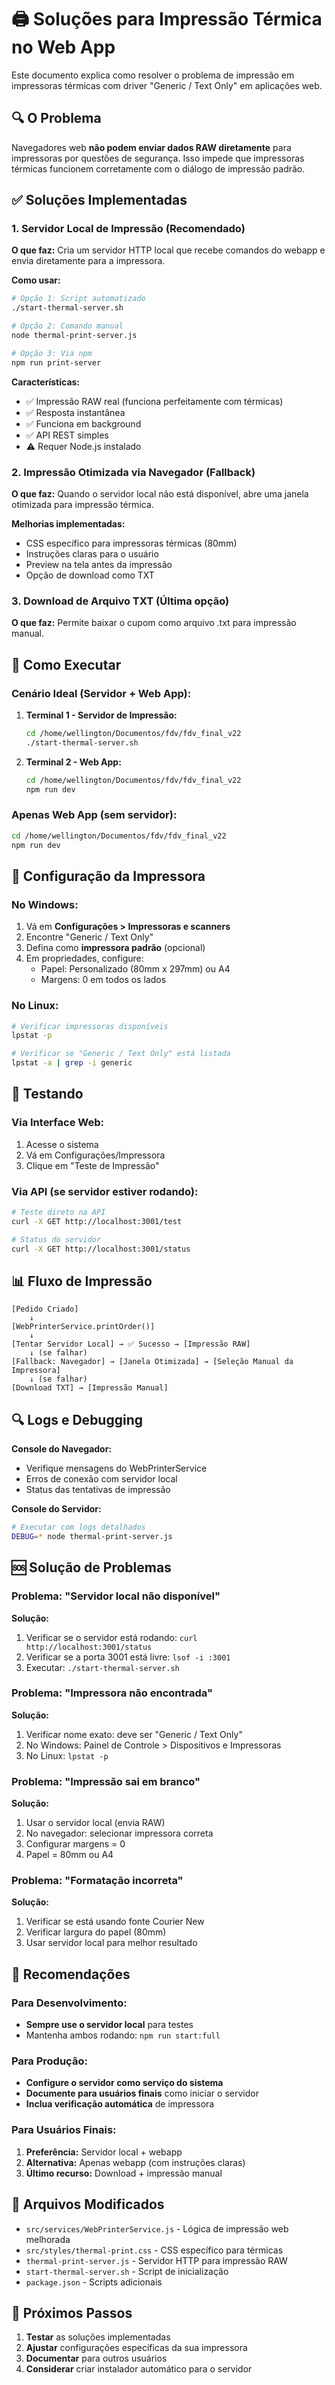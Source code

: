 # 🖨️ Soluções para Impressão Térmica no Web App

Este documento explica como resolver o problema de impressão em impressoras térmicas com driver "Generic / Text Only" em aplicações web.

## 🔍 O Problema

Navegadores web **não podem enviar dados RAW diretamente** para impressoras por questões de segurança. Isso impede que impressoras térmicas funcionem corretamente com o diálogo de impressão padrão.

## ✅ Soluções Implementadas

### 1. **Servidor Local de Impressão (Recomendado)**

**O que faz:** Cria um servidor HTTP local que recebe comandos do webapp e envia diretamente para a impressora.

**Como usar:**

```bash
# Opção 1: Script automatizado
./start-thermal-server.sh

# Opção 2: Comando manual
node thermal-print-server.js

# Opção 3: Via npm
npm run print-server
```

**Características:**

- ✅ Impressão RAW real (funciona perfeitamente com térmicas)
- ✅ Resposta instantânea
- ✅ Funciona em background
- ✅ API REST simples
- ⚠️ Requer Node.js instalado

### 2. **Impressão Otimizada via Navegador (Fallback)**

**O que faz:** Quando o servidor local não está disponível, abre uma janela otimizada para impressão térmica.

**Melhorias implementadas:**

- CSS específico para impressoras térmicas (80mm)
- Instruções claras para o usuário
- Preview na tela antes da impressão
- Opção de download como TXT

### 3. **Download de Arquivo TXT (Última opção)**

**O que faz:** Permite baixar o cupom como arquivo .txt para impressão manual.

## 🚀 Como Executar

### Cenário Ideal (Servidor + Web App):

1. **Terminal 1 - Servidor de Impressão:**

   ```bash
   cd /home/wellington/Documentos/fdv/fdv_final_v22
   ./start-thermal-server.sh
   ```

2. **Terminal 2 - Web App:**
   ```bash
   cd /home/wellington/Documentos/fdv/fdv_final_v22
   npm run dev
   ```

### Apenas Web App (sem servidor):

```bash
cd /home/wellington/Documentos/fdv/fdv_final_v22
npm run dev
```

## 🔧 Configuração da Impressora

### No Windows:

1. Vá em **Configurações > Impressoras e scanners**
2. Encontre "Generic / Text Only"
3. Defina como **impressora padrão** (opcional)
4. Em propriedades, configure:
   - Papel: Personalizado (80mm x 297mm) ou A4
   - Margens: 0 em todos os lados

### No Linux:

```bash
# Verificar impressoras disponíveis
lpstat -p

# Verificar se "Generic / Text Only" está listada
lpstat -a | grep -i generic
```

## 🧪 Testando

### Via Interface Web:

1. Acesse o sistema
2. Vá em Configurações/Impressora
3. Clique em "Teste de Impressão"

### Via API (se servidor estiver rodando):

```bash
# Teste direto na API
curl -X GET http://localhost:3001/test

# Status do servidor
curl -X GET http://localhost:3001/status
```

## 📊 Fluxo de Impressão

```
[Pedido Criado]
    ↓
[WebPrinterService.printOrder()]
    ↓
[Tentar Servidor Local] → ✅ Sucesso → [Impressão RAW]
    ↓ (se falhar)
[Fallback: Navegador] → [Janela Otimizada] → [Seleção Manual da Impressora]
    ↓ (se falhar)
[Download TXT] → [Impressão Manual]
```

## 🔍 Logs e Debugging

**Console do Navegador:**

- Verifique mensagens do WebPrinterService
- Erros de conexão com servidor local
- Status das tentativas de impressão

**Console do Servidor:**

```bash
# Executar com logs detalhados
DEBUG=* node thermal-print-server.js
```

## 🆘 Solução de Problemas

### Problema: "Servidor local não disponível"

**Solução:**

1. Verificar se o servidor está rodando: `curl http://localhost:3001/status`
2. Verificar se a porta 3001 está livre: `lsof -i :3001`
3. Executar: `./start-thermal-server.sh`

### Problema: "Impressora não encontrada"

**Solução:**

1. Verificar nome exato: deve ser "Generic / Text Only"
2. No Windows: Painel de Controle > Dispositivos e Impressoras
3. No Linux: `lpstat -p`

### Problema: "Impressão sai em branco"

**Solução:**

1. Usar o servidor local (envia RAW)
2. No navegador: selecionar impressora correta
3. Configurar margens = 0
4. Papel = 80mm ou A4

### Problema: "Formatação incorreta"

**Solução:**

1. Verificar se está usando fonte Courier New
2. Verificar largura do papel (80mm)
3. Usar servidor local para melhor resultado

## 🎯 Recomendações

### Para Desenvolvimento:

- **Sempre use o servidor local** para testes
- Mantenha ambos rodando: `npm run start:full`

### Para Produção:

- **Configure o servidor como serviço do sistema**
- **Documente para usuários finais** como iniciar o servidor
- **Inclua verificação automática** de impressora

### Para Usuários Finais:

1. **Preferência:** Servidor local + webapp
2. **Alternativa:** Apenas webapp (com instruções claras)
3. **Último recurso:** Download + impressão manual

## 📝 Arquivos Modificados

- `src/services/WebPrinterService.js` - Lógica de impressão web melhorada
- `src/styles/thermal-print.css` - CSS específico para térmicas
- `thermal-print-server.js` - Servidor HTTP para impressão RAW
- `start-thermal-server.sh` - Script de inicialização
- `package.json` - Scripts adicionais

## 🔄 Próximos Passos

1. **Testar** as soluções implementadas
2. **Ajustar** configurações específicas da sua impressora
3. **Documentar** para outros usuários
4. **Considerar** criar instalador automático para o servidor
